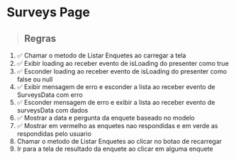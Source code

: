 # Surveys Page

> ## Regras
1. ✅ Chamar o metodo de Listar Enquetes ao carregar a tela
2. ✅ Exibir loading ao receber evento de isLoading do presenter como true
3. ✅ Esconder loading ao receber evento de isLoading do presenter como false ou null
4. ✅ Exibir mensagem de erro e esconder a lista ao receber evento de SurveysData com erro
5. ✅ Esconder mensagem de erro e exibir a lista ao receber evento de surveysData com dados
6. ✅ Mostrar a data e pergunta da enquete baseado no modelo
7. ✅ Mostrar em vermelho as enquetes nao respondidas e em verde as respondidas pelo usuario
8. Chamar o metodo de Listar Enquetes ao clicar no botao de recarregar
9. Ir para a tela de resultado da enquete ao clicar em alguma enquete